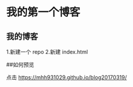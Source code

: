 # 我的第一个博客
## 我的博客

1.新建一个 repo
2.新建 index.html

##如何预览

点击 https://mhh931029.github.io/blog20170319/
